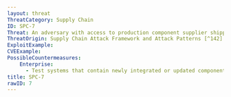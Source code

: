 ```yaml
---
layout: threat
ThreatCategory: Supply Chain
ID: SPC-7
Threat: An adversary with access to production component supplier shipping channels during transfer of system components can substitute a maliciously altered hardware component for a tested and approved component
ThreatOrigin: Supply Chain Attack Framework and Attack Patterns [^142]
ExploitExample:
CVEExample:
PossibleCountermeasures:
    Enterprise:
      - Test systems that contain newly integrated or updated components to detect incorrect function or anomalous behavior prior to production use
title: SPC-7
rawID: 7
---
```

